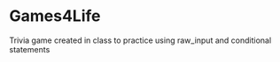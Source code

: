 Games4Life
==========

Trivia game created in class to practice using raw_input and conditional statements 
